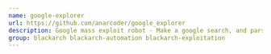 ```yaml
---
name: google-explorer
url: https://github.com/anarcoder/google_explorer
description: Google mass exploit robot - Make a google search, and parse the results for a especific exploit you define.
group: blackarch blackarch-automation blackarch-exploitation
---
```

